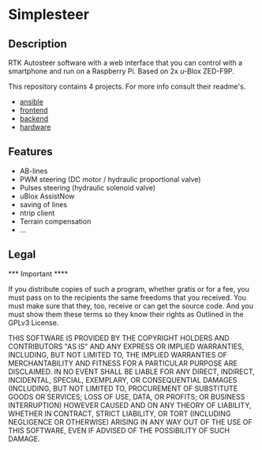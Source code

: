 # Simplesteer

## Description
RTK Autosteer software with a web interface that you can control with a smartphone and run on a Raspberry Pi.
Based on 2x u-Blox ZED-F9P.


This repository contains 4 projects. For more info consult their readme's.
    
- [ansible](/ansible/)
- [frontend](/frontend/)
- [backend](/backend/)
- [hardware](/hardware/)

## Features

- AB-lines
- PWM steering (DC motor / hydraulic proportional valve)
- Pulses steering (hydraulic solenoid valve)
- uBlox AssistNow
- saving of lines
- ntrip client
- Terrain compensation
- ...

## Legal
*** Important ****

If you distribute copies of such a program, whether gratis or for a fee, you must pass on to the recipients the same freedoms that you received. You must make sure that they, too, receive or can get the source code. And you must show them these terms so they know their rights as Outlined in the GPLv3 License.

THIS SOFTWARE IS PROVIDED BY THE COPYRIGHT HOLDERS AND CONTRIBUTORS "AS IS" AND ANY EXPRESS OR IMPLIED WARRANTIES, INCLUDING, BUT NOT LIMITED TO, THE IMPLIED WARRANTIES OF MERCHANTABILITY AND FITNESS FOR A PARTICULAR PURPOSE ARE DISCLAIMED. IN NO EVENT SHALL BE LIABLE FOR ANY DIRECT, INDIRECT, INCIDENTAL, SPECIAL, EXEMPLARY, OR CONSEQUENTIAL DAMAGES (INCLUDING, BUT NOT LIMITED TO, PROCUREMENT OF SUBSTITUTE GOODS OR SERVICES; LOSS OF USE, DATA, OR PROFITS; OR BUSINESS INTERRUPTION) HOWEVER CAUSED AND ON ANY THEORY OF LIABILITY, WHETHER IN CONTRACT, STRICT LIABILITY, OR TORT (INCLUDING NEGLIGENCE OR OTHERWISE) ARISING IN ANY WAY OUT OF THE USE OF THIS SOFTWARE, EVEN IF ADVISED OF THE POSSIBILITY OF SUCH DAMAGE.
